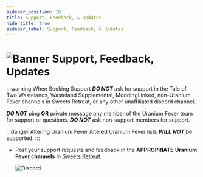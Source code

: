 ```yaml
---
sidebar_position: 10
title: Support, Feedback, & Updates
hide_title: true
sidebar_label: Support, Feedback, & Updates
---
```


# ![Banner Support, Feedback,   Updates](https://github.com/user-attachments/assets/5e5b2ad8-8efa-4950-baa4-d315a3f252cf)

:::warning When Seeking Support
***DO NOT*** ask for support in the Tale of Two Wastelands, Wasteland Supplemental, ModdingLinked, non-Uranium Fever channels in Sweets Retreat, or any other unaffiliated discord channel.

***DO NOT*** ping **OR** private message any member of the Uranium Fever team for support or questions. ***DO NOT*** ask non-support members for support.

:::danger Altering Uranium Fever
Altered Uranium Fever lists ***WILL NOT*** be supported.
:::

- Post your support requests and feedback in the **APPROPRIATE** **Uranium Fever channels** in [Sweets Retreat](https://discord.gg/Uu6gZZSaeA).

	![Discord](https://github.com/user-attachments/assets/e13e3d65-419b-4294-831d-5bbcbcea9e64)
